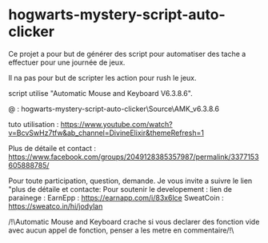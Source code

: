 # hogwarts-mystery-script-auto-clicker

Ce projet a pour but de générer des script pour automatiser des tache a effectuer pour une journée de jeux.

Il na pas pour but de scripter les action pour rush le jeux.

script utilise "Automatic Mouse and Keyboard V6.3.8.6".

@ : hogwarts-mystery-script-auto-clicker\Source\AMK_v6.3.8.6

tuto utilisation :
https://www.youtube.com/watch?v=BcvSwHz7tfw&ab_channel=DivineElixir&themeRefresh=1

Plus de détaile et contact : https://www.facebook.com/groups/2049128385357987/permalink/3377153605888785/

Pour toute participation, question, demande. Je vous invite a suivre le lien "plus de détaile et contacte:
Pour soutenir le developement :
lien de parainege : 
EarnEpp : https://earnapp.com/i/83x6lce
SweatCoin : https://sweatco.in/hi/jodylan

/!\Automatic Mouse and Keyboard crache si vous declarer des fonction vide avec aucun appel de fonction, penser a les metre en commentaire/!\
